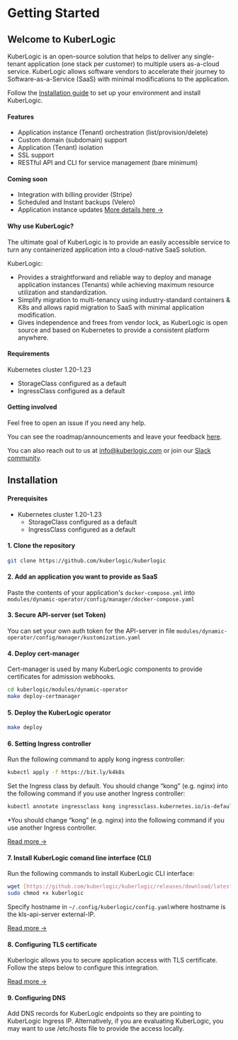 # Getting Started

## Welcome to KuberLogic

KuberLogic is an open-source solution that helps to deliver any single-tenant application (one stack per customer) to multiple users as-a-cloud service. KuberLogic allows software vendors to accelerate their journey to Software-as-a-Service (SaaS) with minimal modifications to the application.

Follow the [Installation guide](/getting-started/#installation) to set up your environment and install KuberLogic.

#### Features

* Application instance (Tenant) orchestration (list/provision/delete)
* Custom domain (subdomain) support
* Application (Tenant) isolation
* SSL support
* RESTful API and CLI for service management (bare minimum)

#### Coming soon

* Integration with billing provider (Stripe)
* Scheduled and Instant backups (Velero)
* Application instance updates [More details here →](https://kuberlogic.clearflask.com/)

#### Why use KuberLogic?

The ultimate goal of KuberLogic is to provide an easily accessible service to turn any containerized application into a cloud-native SaaS solution.

KuberLogic:
* Provides a straightforward and reliable way to deploy and manage application instances (Tenants) while achieving maximum resource utilization and standardization.
* Simplify migration to multi-tenancy using industry-standard containers & K8s and allows rapid migration to SaaS with minimal application modification.
* Gives independence and frees from vendor lock, as KuberLogic is open source and based on Kubernetes to provide a consistent platform anywhere.

#### Requirements
Kubernetes cluster 1.20-1.23

* StorageClass configured as a default
* IngressClass configured as a default

#### Getting involved

Feel free to open an issue if you need any help.

You can see the roadmap/announcements and leave your feedback [here](https://kuberlogic.clearflask.com/).

You can also reach out to us at [info@kuberlogic.com](mailto:info@kuberlogic.com) or join our [Slack community](https://join.slack.com/t/kuberlogic/shared_invite/zt-x845lggh-lne0taYmwLFgQ6XZEiTJoA).

## Installation

#### Prerequisites

- Kubernetes cluster 1.20-1.23
    - StorageClass configured as a default
    - IngressClass configured as a default

#### 1. Clone the repository

```bash
git clone https://github.com/kuberlogic/kuberlogic
```

#### 2. Add an application you want to provide as SaaS

Paste the contents of your application's `docker-compose.yml` into `modules/dynamic-operator/config/manager/docker-compose.yaml`

#### 3. Secure API-server (set Token)

You can set your own auth token for the API-server in file `modules/dynamic-operator/config/manager/kustomization.yaml`

#### 4. Deploy cert-manager

Cert-manager is used by many KuberLogic components to provide certificates for admission webhooks.

```bash
cd kuberlogic/modules/dynamic-operator
make deploy-certmanager
```

#### 5. Deploy the KuberLogic operator

```bash
make deploy
```

#### 6. Setting Ingress controller

Run the following command to apply kong ingress controller:

```bash
kubectl apply -f https://bit.ly/k4k8s
```

Set the Ingress class by default. You should change “kong” (e.g. nginx) into the following command if you use another Ingress controller:

```bash
kubectl annotate ingressclass kong ingressclass.kubernetes.io/is-default-class=true
```

*You should change “kong” (e.g. nginx) into the following command if you use another Ingress controller.

[Read more →](/setting-ingress-controller/)

#### 7. Install KuberLogic comand line interface (CLI)

Run the following commands to install KuberLogic CLI interface:

```bash
wget [https://github.com/kuberlogic/kuberlogic/releases/download/latest/kuberlogic](https://github.com/kuberlogic/kuberlogic/releases/download/latest/kuberlogic)
sudo chmod +x kuberlogic
```

Specify hostname in `~/.config/kuberlogic/config.yaml`where hostname is the kls-api-server external-IP.

[Read more →](/cli/)

#### 8. Configuring TLS certificate

Kuberlogic allows you to secure application access with TLS certificate. Follow the steps below to configure this integration.

[Read more →](/configuring/)

#### 9. Configuring DNS

Add DNS records for KuberLogic endpoints so they are pointing to KuberLogic Ingress IP. Alternatively, if you are evaluating KuberLogic, you may want to use /etc/hosts file to provide the access locally.
